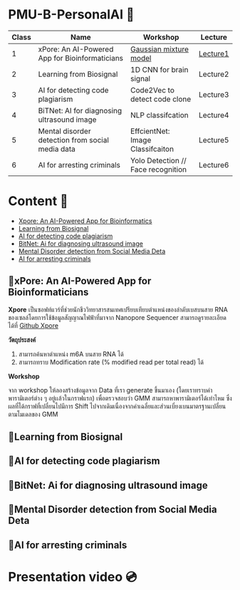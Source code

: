 # PMU-B-PersonalAI 👾
**Class** | **Name** | **Workshop** | **Lecture**
--- | --- | --- | ---
1 | xPore: An AI-Powered App for Bioinformaticians | [Gaussian mixture model](https://github.com/punramon/PMU-B-PersonalAI/blob/main/Workshop_GMM.ipynb) | [Lecture1](https://github.com/punramon/PMU-B-PersonalAI/blob/main/Lecture/Lecture_Xpore%20.pdf)
2 | Learning from Biosignal | 1D CNN for brain signal | Lecture2
3 | AI for detecting code plagiarism | Code2Vec to detect code clone | Lecture3
4 | BiTNet: AI for diagnosing ultrasound image | NLP classifcation | Lecture4
5 | Mental disorder detection from social media data | EffcientNet: Image Classifcaiton | Lecture5
6 | AI for arresting criminals | Yolo Detection // Face recognition | Lecture6

# Content 📝
* [Xpore: An AI-Powered App for Bioinformatics](https://github.com/punramon/PMU-B-PersonalAI/tree/main?tab=readme-ov-file#xpore-an-ai-powered-app-for-bioinformaticians)
* [Learning from Biosignal](https://github.com/punramon/PMU-B-PersonalAI/tree/main?tab=readme-ov-file#learning-from-biosignal)
* [AI for detecting code plagiarism](https://github.com/punramon/PMU-B-PersonalAI/tree/main?tab=readme-ov-file#ai-for-detecting-code-plagiarism)
* [BitNet: Ai for diagnosing ultrasound image](https://github.com/punramon/PMU-B-PersonalAI/tree/main?tab=readme-ov-file#bitnet-ai-for-diagnosing-ultrasound-image)
* [Mental Disorder detection from Social Media Deta](https://github.com/punramon/PMU-B-PersonalAI/tree/main?tab=readme-ov-file#mental-disorder-detection-from-social-media-deta)
* [AI for arresting criminals](https://github.com/punramon/PMU-B-PersonalAI/tree/main?tab=readme-ov-file#ai-for-arresting-criminals)
  
## 📌xPore: An AI-Powered App for Bioinformaticians
**Xpore** เป็นซอฟท์แวร์ที่ช่วยนักชีววิทยาสารสนเทศเปรียบเทียบตำแหน่งของลำดับเบสบนสาย RNA ของเซลล์โดยการใช้ข้อมูลสัญญาณไฟฟ้าที่มาจาก Nanopore Sequencer 
สามารถดูรายละเอียดได้ที่ [Github Xpore](https://github.com/GoekeLab/xpore)

**วัตถุประสงค์**
1. สามารถค้นหาตำแหน่ง m6A บนสาย RNA ได้
2. สามารถทราบ Modification rate (% modified read per total read) ได้
    
**Workshop**

จาก workshop ให้ลองสร้างข้อมูลจาก Data ที่เรา generate ขึ้นมาเอง (โดยเราทราบค่าพารามิเตอร์ต่าง ๆ อยู่เเล้วในกราฟแรก) เพื่อตรวจสอบว่า GMM สามารถหาพารามิเตอร์ได้เท่าไหม 
ซึ่งผลที่ได้กราฟที่เปลี่ยนไปมีการ Shift ไปจากเดิมเนื่องจากค่าเฉลี่ยและส่วนเบี่ยงเบนมาตรฐานเปลี่ยนตามโมเดลของ GMM

## 📌Learning from Biosignal

## 📌AI for detecting code plagiarism

## 📌BitNet: Ai for diagnosing ultrasound image

## 📌Mental Disorder detection from Social Media Deta

## 📌AI for arresting criminals

# Presentation video 💿
